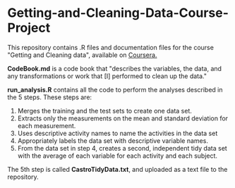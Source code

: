 # Getting-and-Cleaning-Data-Course-Project
This repository contains .R files and documentation files for the course "Getting and Cleaning data", available on <a href="coursera.org">Coursera.</a>

<b>CodeBook.md</b> is a code book that "describes the variables, the data, and any transformations or work that [I] performed to clean up the data."

<b>run_analysis.R</b> contains all the code to perform the analyses described in the 5 steps. These steps are:

1. Merges the training and the test sets to create one data set.
2. Extracts only the measurements on the mean and standard deviation for each measurement.
3. Uses descriptive activity names to name the activities in the data set
4. Appropriately labels the data set with descriptive variable names.
5. From the data set in step 4, creates a second, independent tidy data set with the average of each variable for each activity and each subject.

The 5th step is called <b>CastroTidyData.txt</b>, and uploaded as a text file to the repository.
